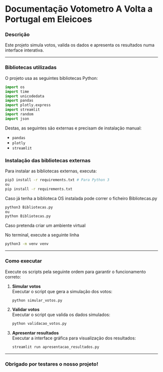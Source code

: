 # Documentação Votometro A Volta a Portugal em Eleicoes

### Descrição

Este projeto simula votos, valida os dados e apresenta os resultados numa interface interativa.

---

### Bibliotecas utilizadas

O projeto usa as seguintes bibliotecas Python:

```python
import os
import time
import unicodedata
import pandas
import plotly.express
import streamlit
import random
import json
```

Destas, as seguintes são externas e precisam de instalação manual:

- `pandas`
- `plotly`
- `streamlit`

### Instalação das bibliotecas externas

Para instalar as bibliotecas externas, executa:

```bash
pip3 install -r requirements.txt # Para Python 3
ou
pip install -r requirements.txt
```

Caso já tenha a biblioteca OS instalada pode correr o ficheiro Bibliotecas.py

```bash
python3 Bibliotecas.py
ou
python Bibliotecas.py
```

Caso pretenda criar um ambiente virtual

No terminal, execute a seguinte linha
```bash
python3 -m venv venv
```
---

### Como executar

Execute os scripts pela seguinte ordem para garantir o funcionamento correto:

1. **Simular votos**  
   Executar o script que gera a simulação dos votos:  
   ```bash
   python simular_votos.py
   ```

2. **Validar votos**  
   Executar o script que valida os dados simulados:  
   ```bash
   python validacao_votos.py
   ```

3. **Apresentar resultados**  
   Executar a interface gráfica para visualização dos resultados:  
   ```bash
   streamlit run apresentacao_resultados.py
   ```

---

### Obrigado por testares o nosso projeto!
